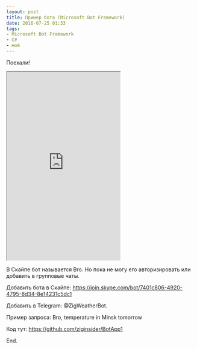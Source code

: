 ```yaml
---
layout: post
title: Пример бота (Microsoft Bot Framework)
date: 2016-07-25 01:33
tags:
- Microsoft Bot Framework
- С#
- моё
---
```


Поехали!


<iframe height="500" width="300"
src='https://webchat.botframework.com/embed/7401c806-4920-4795-8d34-8e14231c5dc1?s=HTBiCPA7U_o.cwA.MIg.aJ1cja5tniaxGGD_HNGmFyFPXV3Xjx6tapaxK0mI3rc'></iframe>

В Скайпе бот называется Bro. Но пока не могу его авторизировать или добавить в групповые чаты.

Добавить бота в Скайпе: <https://join.skype.com/bot/7401c806-4920-4795-8d34-8e14231c5dc1>

Добавить в Telegram: @ZigWeatherBot. 

Пример запроса: Bro, temperature in Minsk tomorrow

Код тут: <https://github.com/ziginsider/BotApp1>

End.
